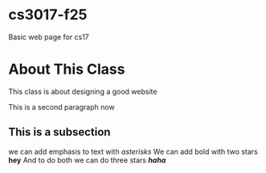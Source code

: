 # cs3017-f25
Basic web page for cs17

# About This Class
This class is about designing a good website 

This is a second paragraph now 

## This is a subsection 
we can add emphasis to text with *asterisks*
We can add bold with two stars **hey**
And to do both we can do three stars ***haha***
